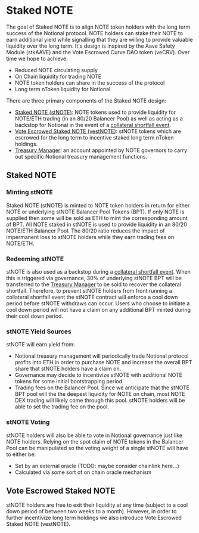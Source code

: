 # Staked NOTE

The goal of Staked NOTE is to align NOTE token holders with the long term success of the Notional protocol. NOTE holders can stake their NOTE to earn additional yield while signalling that they are willing to provide valuable liquidity over the long term. It's design is inspired by the Aave Safety Module (stkAAVE) and the Vote Escrowed Curve DAO token (veCRV). Over time we hope to achieve:

- Reduced NOTE circulating supply
- On Chain liquidity for trading NOTE
- NOTE token holders can share in the success of the protocol
- Long term nToken liquidity for Notional

There are three primary components of the Staked NOTE design:

- [Staked NOTE (stNOTE)](#staked-note): NOTE tokens used to provide liquidity for NOTE/ETH trading (in an 80/20 Balancer Pool) as well as acting as a backstop for Notional in the event of a [collateral shortfall event](#collateral-shortfall-event).
- [Vote Escrowed Staked NOTE (vestNOTE)](#vote-escrowed-staked-note): stNOTE tokens which are escrowed for the long term to incentive staked long term nToken holdings.
- [Treasury Manager](#treasury-management): an account appointed by NOTE governors to carry out specific Notional treasury management functions.

## Staked NOTE

### Minting stNOTE

Staked NOTE (stNOTE) is minted to NOTE token holders in return for either NOTE or underlying stNOTE Balancer Pool Tokens (BPT). If only NOTE is supplied then some will be sold as ETH to mint the corresponding amount of BPT. All NOTE staked in stNOTE is used to provide liquidity in an 80/20 NOTE/ETH Balancer Pool. The 80/20 ratio reduces the impact of impermanent loss to stNOTE holders while they earn trading fees on NOTE/ETH.

### Redeeming stNOTE

stNOTE is also used as a backstop during a [collateral shortfall event](#collateral-shortfall-event). When this is triggered via governance, 30% of underlying stNOTE BPT will be transferred to the [Treasury Manager](#treasury-manager) to be sold to recover the collateral shortfall. Therefore, to prevent stNOTE holders from front running a collateral shortfall event the stNOTE contract will enforce a cool down period before stNOTE withdraws can occur. Users who choose to initiate a cool down period will not have a claim on any additional BPT minted during their cool down period.

### stNOTE Yield Sources

stNOTE will earn yield from:

- Notional treasury management will periodically trade Notional protocol profits into ETH in order to purchase NOTE and increase the overall BPT share that stNOTE holders have a claim on.
- Governance may decide to incentivize stNOTE with additional NOTE tokens for some initial bootstrapping period.
- Trading fees on the Balancer Pool. Since we anticipate that the stNOTE BPT pool will the the deepest liquidity for NOTE on chain, most NOTE DEX trading will likely come through this pool. stNOTE holders will be able to set the trading fee on the pool.

### stNOTE Voting

stNOTE holders will also be able to vote in Notional governance just like NOTE holders. Relying on the spot claim of NOTE tokens in the Balancer Pool can be manipulated so the voting weight of a single stNOTE will have to either be:

- Set by an external oracle (TODO: maybe consider chainlink here...)
- Calculated via some sort of on chain oracle mechanism

## Vote Escrowed Staked NOTE

stNOTE holders are free to exit their liquidity at any time (subject to a cool down period of between two weeks to a month). However, in order to further incentivize long term holdings we also introduce Vote Escrowed Staked NOTE (vestNOTE).

